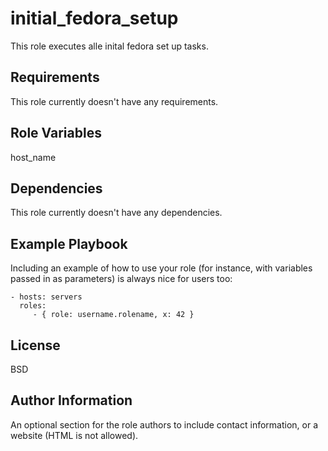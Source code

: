 initial_fedora_setup
=========

This role executes alle inital fedora set up tasks.

Requirements
------------

This role currently doesn't have any requirements.

Role Variables
--------------

host_name

Dependencies
------------

This role currently doesn't have any dependencies.

Example Playbook
----------------

Including an example of how to use your role (for instance, with variables passed in as parameters) is always nice for users too:

    - hosts: servers
      roles:
         - { role: username.rolename, x: 42 }

License
-------

BSD

Author Information
------------------

An optional section for the role authors to include contact information, or a website (HTML is not allowed).
